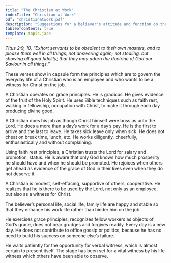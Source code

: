 ```yaml
---
title: "The Christian at Work"
indexTitle: "Christian at Work"
pdf: "christianatwork.pdf"
description: "Suggestions for a believer's attitude and function on the job."
tableofcontents: true
template: topic.jade
---
```


*Titus 2:9, 10, “Exhort servants to be obedient to their own masters,
and to please them well in all things; not answering again; not
stealing, but showing all good fidelity; that they may adorn the
doctrine of God our Saviour in all things.”*

These verses show in capsule form the principles which are to govern the
everyday life of a Christian who is an employee and who wants to be a
witness for Christ on the job.

A Christian operates on grace principles. He is gracious. He gives
evidence of the fruit of the Holy Spirit. He uses Bible techniques such
as faith rest, walking in fellowship, occupation with Christ, to make it
through each day producing divine good.

A Christian does his job as though Christ himself were boss as unto the
Lord. He does a more than a day’s work for a day’s pay. He is the first
to arrive and the last to leave. He takes sick leave only when sick. He
does not cheat on break time, lunch, etc. He works diligently,
cheerfully, enthusiastically and without complaining.

Using faith rest principles, a Christian trusts the Lord for salary and
promotion, status. He is aware that only God knows how much prosperity
he should have and when he should be promoted. He rejoices when others
get ahead as evidence of the grace of God in their lives even when they
do not deserve it.

A Christian is modest, self-effacing, supportive of others, cooperative.
He realizes that he is there to be used by the Lord, not only as an
employee, but also as a witness for Christ.

The believer’s personal life, social life, family life are happy and
stable so that they enhance his work life rather than hinder him on the
job.

He exercises grace principles, recognizes fellow workers as objects of
God’s grace, does not bear grudges and forgives readily. Every day is a
new day. He does not contribute to office gossip or politics, because he
has no need to build his success on someone else’s failure.

He waits patiently for the opportunity for verbal witness, which is
almost certain to present itself. The stage has been set for a vital
witness by his life witness which others have been able to observe.

